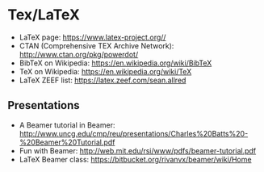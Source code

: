 # Tex/LaTeX

* LaTeX page: https://www.latex-project.org//
* CTAN (Comprehensive TEX Archive Network): http://www.ctan.org/pkg/powerdot/ 
* BibTeX on Wikipedia: https://en.wikipedia.org/wiki/BibTeX
* TeX on Wikipedia: https://en.wikipedia.org/wiki/TeX 
* LaTeX ZEEF list: https://latex.zeef.com/sean.allred

## Presentations
* A Beamer tutorial in Beamer: http://www.uncg.edu/cmp/reu/presentations/Charles%20Batts%20-%20Beamer%20Tutorial.pdf
* Fun with Beamer: http://web.mit.edu/rsi/www/pdfs/beamer-tutorial.pdf
* LaTeX Beamer class: https://bitbucket.org/rivanvx/beamer/wiki/Home
